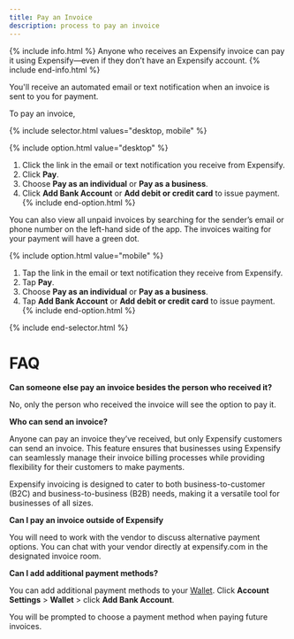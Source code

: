 ```yaml
---
title: Pay an Invoice
description: process to pay an invoice
---
```

<div id="new-expensify" markdown="1">

{% include info.html %}
Anyone who receives an Expensify invoice can pay it using Expensify—even if they don’t have an Expensify account.
{% include end-info.html %}

You'll receive an automated email or text notification when an invoice is sent to you for payment. 

To pay an invoice, 

{% include selector.html values="desktop, mobile" %}

{% include option.html value="desktop" %}
1. Click the link in the email or text notification you receive from Expensify.
2. Click **Pay**.
3. Choose **Pay as an individual** or **Pay as a business**.
4. Click **Add Bank Account** or **Add debit or credit card** to issue payment. 
{% include end-option.html %}

You can also view all unpaid invoices by searching for the sender’s email or phone number on the left-hand side of the app. The invoices waiting for your payment will have a green dot. 

{% include option.html value="mobile" %}
1. Tap the link in the email or text notification they receive from Expensify.
2. Tap **Pay**.
3. Choose **Pay as an individual** or **Pay as a business**.
4. Tap **Add Bank Account** or **Add debit or credit card** to issue payment.
{% include end-option.html %}

{% include end-selector.html %}

# FAQ

**Can someone else pay an invoice besides the person who received it?**

No, only the person who received the invoice will see the option to pay it. 

**Who can send an invoice?**

Anyone can pay an invoice they’ve received, but only Expensify customers can send an invoice. This feature ensures that businesses using Expensify can seamlessly manage their invoice billing processes while providing flexibility for their customers to make payments.

Expensify invoicing is designed to cater to both business-to-customer (B2C) and business-to-business (B2B) needs, making it a versatile tool for businesses of all sizes.

**Can I pay an invoice outside of Expensify**

You will need to work with the vendor to discuss alternative payment options. You can chat with your vendor directly at expensify.com in the designated invoice room. 

**Can I add additional payment methods?**

You can add additional payment methods to your [Wallet](https://help.expensify.com/articles/new-expensify/expenses-&-payments/Set-up-your-wallet). Click **Account Settings** > **Wallet** > click **Add Bank Account**.

You will be prompted to choose a payment method when paying future invoices. 


</div>
